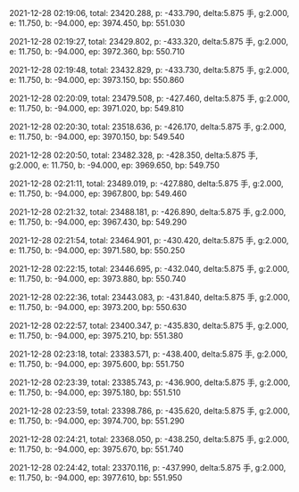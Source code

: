 2021-12-28 02:19:06, total: 23420.288, p: -433.790, delta:5.875 手, g:2.000, e: 11.750, b: -94.000, ep: 3974.450, bp: 551.030

2021-12-28 02:19:27, total: 23429.802, p: -433.320, delta:5.875 手, g:2.000, e: 11.750, b: -94.000, ep: 3972.360, bp: 550.710

2021-12-28 02:19:48, total: 23432.829, p: -433.730, delta:5.875 手, g:2.000, e: 11.750, b: -94.000, ep: 3973.150, bp: 550.860

2021-12-28 02:20:09, total: 23479.508, p: -427.460, delta:5.875 手, g:2.000, e: 11.750, b: -94.000, ep: 3971.020, bp: 549.810

2021-12-28 02:20:30, total: 23518.636, p: -426.170, delta:5.875 手, g:2.000, e: 11.750, b: -94.000, ep: 3970.150, bp: 549.540

2021-12-28 02:20:50, total: 23482.328, p: -428.350, delta:5.875 手, g:2.000, e: 11.750, b: -94.000, ep: 3969.650, bp: 549.750

2021-12-28 02:21:11, total: 23489.019, p: -427.880, delta:5.875 手, g:2.000, e: 11.750, b: -94.000, ep: 3967.800, bp: 549.460

2021-12-28 02:21:32, total: 23488.181, p: -426.890, delta:5.875 手, g:2.000, e: 11.750, b: -94.000, ep: 3967.430, bp: 549.290

2021-12-28 02:21:54, total: 23464.901, p: -430.420, delta:5.875 手, g:2.000, e: 11.750, b: -94.000, ep: 3971.580, bp: 550.250

2021-12-28 02:22:15, total: 23446.695, p: -432.040, delta:5.875 手, g:2.000, e: 11.750, b: -94.000, ep: 3973.880, bp: 550.740

2021-12-28 02:22:36, total: 23443.083, p: -431.840, delta:5.875 手, g:2.000, e: 11.750, b: -94.000, ep: 3973.200, bp: 550.630

2021-12-28 02:22:57, total: 23400.347, p: -435.830, delta:5.875 手, g:2.000, e: 11.750, b: -94.000, ep: 3975.210, bp: 551.380

2021-12-28 02:23:18, total: 23383.571, p: -438.400, delta:5.875 手, g:2.000, e: 11.750, b: -94.000, ep: 3975.600, bp: 551.750

2021-12-28 02:23:39, total: 23385.743, p: -436.900, delta:5.875 手, g:2.000, e: 11.750, b: -94.000, ep: 3975.180, bp: 551.510

2021-12-28 02:23:59, total: 23398.786, p: -435.620, delta:5.875 手, g:2.000, e: 11.750, b: -94.000, ep: 3974.700, bp: 551.290

2021-12-28 02:24:21, total: 23368.050, p: -438.250, delta:5.875 手, g:2.000, e: 11.750, b: -94.000, ep: 3975.670, bp: 551.740

2021-12-28 02:24:42, total: 23370.116, p: -437.990, delta:5.875 手, g:2.000, e: 11.750, b: -94.000, ep: 3977.610, bp: 551.950